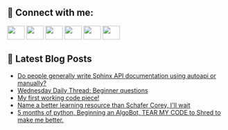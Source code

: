 ## 🔎 Connect with me:
[<img height="32" width="40" src="https://cdn.jsdelivr.net/npm/simple-icons@v5/icons/telegram.svg" />](https://t.me/bullbesh)
[<img height="32" width="40" src="https://cdn.jsdelivr.net/npm/simple-icons@v5/icons/vk.svg" />](https://vk.com/bullbesh)
[<img height="32" width="40" src="https://cdn.jsdelivr.net/npm/simple-icons@v5/icons/twitter.svg" />](https://twitter.com/bullbesh1)
[<img height="32" width="40" src="https://cdn.jsdelivr.net/npm/simple-icons@v5/icons/instagram.svg" />](https://www.instagram.com/bullbesh)
[<img height="32" width="40" src="https://cdn.jsdelivr.net/npm/simple-icons@v5/icons/reddit.svg" />](https://www.reddit.com/user/bullbesh)
[<img height="32" width="40" src="https://cdn.jsdelivr.net/npm/simple-icons@v5/icons/youtube.svg" />](https://www.youtube.com/channel/UCtfjRs6uzgq5mfm8S06WTcg)

## 📕 Latest Blog Posts
<!-- BLOG-POST-LIST:START -->
- [Do people generally write Sphinx API documentation using autoapi or manually?](https://www.reddit.com/r/Python/comments/u2dfzz/do_people_generally_write_sphinx_api/)
- [Wednesday Daily Thread: Beginner questions](https://www.reddit.com/r/Python/comments/u2cz7f/wednesday_daily_thread_beginner_questions/)
- [My first working code piece!](https://www.reddit.com/r/Python/comments/u2ccc8/my_first_working_code_piece/)
- [Name a better learning resource than Schafer Corey, I&#39;ll wait](https://www.reddit.com/r/Python/comments/u2b3r9/name_a_better_learning_resource_than_schafer/)
- [5 months of python, Beginning an AlgoBot, TEAR MY CODE to Shred to make me better.](https://www.reddit.com/r/Python/comments/u27epy/5_months_of_python_beginning_an_algobot_tear_my/)
<!-- BLOG-POST-LIST:END -->
